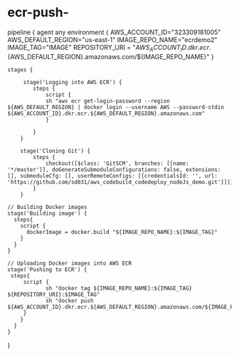 # ecr-push-

pipeline {
    agent any
    environment {
        AWS_ACCOUNT_ID="323309181005"
        AWS_DEFAULT_REGION="us-east-1" 
        IMAGE_REPO_NAME="ecrdemo2"
        IMAGE_TAG="IMAGE"
        REPOSITORY_URI = "${AWS_ACCOUNT_ID}.dkr.ecr.${AWS_DEFAULT_REGION}.amazonaws.com/${IMAGE_REPO_NAME}"
    }
   
    stages {
        
         stage('Logging into AWS ECR') {
            steps {
                script {
                sh "aws ecr get-login-password --region ${AWS_DEFAULT_REGION} | docker login --username AWS --password-stdin ${AWS_ACCOUNT_ID}.dkr.ecr.${AWS_DEFAULT_REGION}.amazonaws.com"
                }
                 
            }
        }
        
        stage('Cloning Git') {
            steps {
                checkout([$class: 'GitSCM', branches: [[name: '*/master']], doGenerateSubmoduleConfigurations: false, extensions: [], submoduleCfg: [], userRemoteConfigs: [[credentialsId: '', url: 'https://github.com/sd031/aws_codebuild_codedeploy_nodeJs_demo.git']]])     
            }
        }
  
    // Building Docker images
    stage('Building image') {
      steps{
        script {
          dockerImage = docker.build "${IMAGE_REPO_NAME}:${IMAGE_TAG}"
        }
      }
    }
   
    // Uploading Docker images into AWS ECR
    stage('Pushing to ECR') {
     steps{  
         script {
                sh "docker tag ${IMAGE_REPO_NAME}:${IMAGE_TAG} ${REPOSITORY_URI}:$IMAGE_TAG"
                sh "docker push ${AWS_ACCOUNT_ID}.dkr.ecr.${AWS_DEFAULT_REGION}.amazonaws.com/${IMAGE_REPO_NAME}:${IMAGE_TAG}"
         }
        }
      }
    }
}
